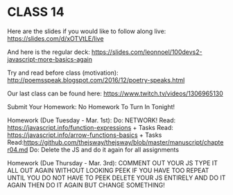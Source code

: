 # CLASS 14

Here are the slides if you would like to follow along live: https://slides.com/d/xOTVtLE/live

And here is the regular deck: https://slides.com/leonnoel/100devs2-javascript-more-basics-again
 
Try and read before class (motivation): http://poemsspeak.blogspot.com/2016/12/poetry-speaks.html

Our last class can be found here: https://www.twitch.tv/videos/1306965130

Submit Your Homework:
No Homework To Turn In Tonight!

Homework (Due Tuesday - Mar. 1st):
Do: NETWORK!
Read: https://javascript.info/function-expressions + Tasks
Read: https://javascript.info/arrow-functions-basics + Tasks
Read:https://github.com/thejsway/thejsway/blob/master/manuscript/chapter04.md
Do: Delete the JS and do it again for all assignments

Homework (Due Thursday - Mar. 3rd):
COMMENT OUT YOUR JS
TYPE IT ALL OUT AGAIN WITHOUT LOOKING
PEEK IF YOU HAVE TOO
REPEAT UNTIL YOU DO NOT HAVE TO PEEK
DELETE YOUR JS ENTIRELY
AND DO IT AGAIN
THEN DO IT AGAIN BUT CHANGE SOMETHING!
